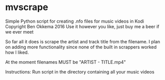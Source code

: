 # mvscrape
Simple Python script for creating .nfo files for music videos in Kodi
Copyright Ben Okkema 2016
Use it however you like, just buy me a beer if we ever meet

So far all it does is scrape the artist and track title from the filename.
I plan on adding more functionality since none of the built in scrappers worked how I liked.

At the moment filenames MUST be "ARTIST - TITLE.mp4"

Instructions:
Run script in the directory containing all your music videos
